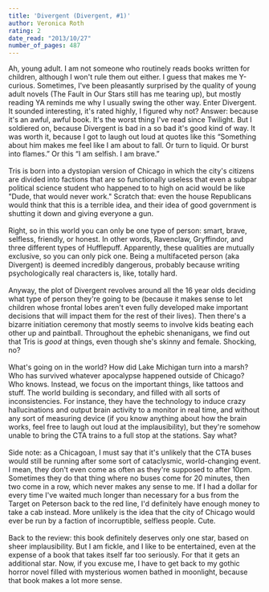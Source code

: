 ```yaml
---
title: 'Divergent (Divergent, #1)'
author: Veronica Roth
rating: 2
date_read: "2013/10/27"
number_of_pages: 487
---
```


Ah, young adult. I am not someone who routinely reads books written for children, although I won't rule them out either. I guess that makes me Y-curious. Sometimes, I've been pleasantly surprised by the quality of young adult novels (The Fault in Our Stars still has me tearing up), but mostly reading YA reminds me why I usually swing the other way. Enter Divergent. It sounded interesting, it's rated highly, I figured why not? Answer: because it's an awful, awful book. It's the worst thing I've read since Twilight. But I soldiered on, because Divergent is bad in a so bad it's good kind of way. It was worth it, because I got to laugh out loud at quotes like this “Something about him makes me feel like I am about to fall. Or turn to liquid. Or burst into flames.” Or this “I am selfish. I am brave.” <br/><br/>Tris is born into a dystopian version of Chicago in which the city's citizens are divided into factions that are so functionally useless that even a subpar political science student who happened to to high on acid would be like "Dude, that would never work." Scratch that: even the house Republicans would think that this is a terrible idea, and their idea of good government is shutting it down and giving everyone a gun. <br/><br/>Right, so in this world you can only be one type of person: smart, brave, selfless, friendly, or honest. In other words, Ravenclaw, Gryffindor, and three different types of Hufflepuff. Apparently, these qualities are mutually exclusive, so you can only pick one. Being a multifaceted person (aka Divergent) is deemed incredibly dangerous, probably because writing psychologically real characters is, like, totally hard.<br/><br/>Anyway, the plot of Divergent revolves around all the 16 year olds deciding what type of person they're going to be (because it makes sense to let children whose frontal lobes aren't even fully developed make important decisions that will impact them for the rest of their lives). Then there's a bizarre initiation ceremony that mostly seems to involve kids beating each other up and paintball. Throughout the ephebic shenanigans, we find out that Tris is <i>good</i> at things, even though she's skinny and female. Shocking, no?<br/><br/>What's going on in the world? How did Lake Michigan turn into a marsh? Who has survived whatever apocalypse happened outside of Chicago? Who knows. Instead, we focus on the important things, like tattoos and stuff. The world building is secondary, and filled with all sorts of inconsistencies. For instance, they have the technology to induce crazy hallucinations and output brain activity to a monitor in real time, and without any sort of measuring device (if you know anything about how the brain works, feel free to laugh out loud at the implausibility), but they're somehow unable to bring the CTA trains to a full stop at the stations. Say what?<br/><br/>Side note: as a Chicagoan, I must say that it's unlikely that the CTA buses would still be running after some sort of cataclysmic, world-changing event. I mean, they don't even come as often as they're supposed to after 10pm. Sometimes they do that thing where no buses come for 20 minutes, then two come in a row, which never makes any sense to me. If I had a dollar for every time I've waited much longer than necessary for a bus from the Target on Peterson back to the red line, I'd definitely have enough money to take a cab instead. More unlikely is the idea that the city of Chicago would ever be run by a faction of incorruptible, selfless people. Cute.<br/><br/>Back to the review: this book definitely deserves only one star, based on sheer implausibility. But I am fickle, and I like to be entertained, even at the expense of a book that takes itself far too seriously. For that it gets an additional star. Now, if you excuse me, I have to get back to my gothic horror novel filled with mysterious women bathed in moonlight, because that book makes a lot more sense.